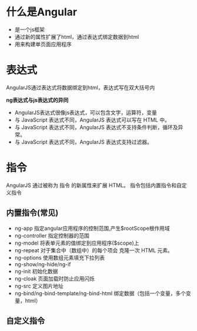 # 什么是Angular
- 是一个js框架
- 通过新的属性扩展了html，通过表达式绑定数据到html
- 用来构建单页面应用程序

# 表达式
AngularJS通过表达式将数据绑定到html，表达式写在双大括号内

**ng表达式与js表达式的异同**
- AngularJS表达式很像js表达式，可以包含文字，运算符，变量
- 与 JavaScript 表达式不同，AngularJS 表达式可以写在 HTML 中。
- 与 JavaScript 表达式不同，AngularJS 表达式不支持条件判断，循环及异常。
- 与 JavaScript 表达式不同，AngularJS 表达式支持过滤器。

# 指令
AngularJS 通过被称为 指令 的新属性来扩展 HTML。
指令包括内置指令和自定义指令

## 内置指令(常见)
- ng-app 指定angular应用程序的控制范围,产生$rootScope根作用域
- ng-controller 指定控制器的范围
- ng-model 将表单元素的值绑定到应用程序($scope)上
- ng-repeat 对于集合中（数组中）的每个项会 克隆一次 HTML 元素。
- ng-options 使用数组元素填充下拉列表
- ng-show/ng-hide/ng-if 
- ng-init 初始化数据
- ng-cloak  页面加载时防止应用闪烁
- ng-src 定义图片地址
- ng-bind/ng-bind-template/ng-bind-html  绑定数据（包括一个变量，多个变量，html）

## 自定义指令
